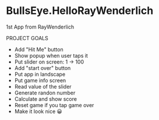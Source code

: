 # BullsEye.HelloRayWenderlich
1st App from RayWenderlich

PROJECT GOALS
- Add "Hit Me" button
- Show popup when user taps it
- Put slider on screen: 1 -> 100
- Add "start over" button
- Put app in landscape
- Put game info screen
- Read value of the slider
- Generate randon number
- Calculate and show score
- Reset game if you tap game over
- Make it look nice 😀

